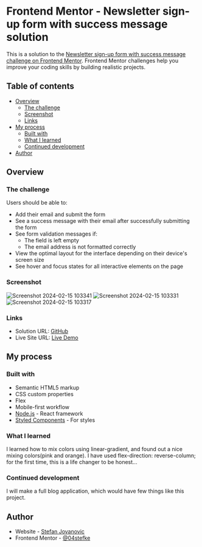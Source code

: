 
# Frontend Mentor - Newsletter sign-up form with success message solution

This is a solution to the [Newsletter sign-up form with success message challenge on Frontend Mentor](https://www.frontendmentor.io/challenges/newsletter-signup-form-with-success-message-3FC1AZbNrv). Frontend Mentor challenges help you improve your coding skills by building realistic projects. 

## Table of contents

- [Overview](#overview)
  - [The challenge](#the-challenge)
  - [Screenshot](#screenshot)
  - [Links](#links)
- [My process](#my-process)
  - [Built with](#built-with)
  - [What I learned](#what-i-learned)
  - [Continued development](#continued-development)
- [Author](#author)


## Overview

### The challenge

Users should be able to:

- Add their email and submit the form
- See a success message with their email after successfully submitting the form
- See form validation messages if:
  - The field is left empty
  - The email address is not formatted correctly
- View the optimal layout for the interface depending on their device's screen size
- See hover and focus states for all interactive elements on the page

### Screenshot

![Screenshot 2024-02-15 103341](https://github.com/04stefke/newsletter-form-challange/assets/139073312/b25a7c7c-f476-45cb-bbda-81332fccc5e5)
![Screenshot 2024-02-15 103331](https://github.com/04stefke/newsletter-form-challange/assets/139073312/136fe4de-724a-4138-a40d-c518eadcde04)
![Screenshot 2024-02-15 103317](https://github.com/04stefke/newsletter-form-challange/assets/139073312/e9d1d398-66ec-4e5c-9a8c-a2e9362d2c8c)

### Links

- Solution URL: [GitHub](https://github.com/04stefke/newsletter-form-challange)
- Live Site URL: [Live Demo](https://stefans-newsletter-page.netlify.app)

## My process

### Built with

- Semantic HTML5 markup
- CSS custom properties
- Flex
- Mobile-first workflow
- [Node.js](https://nodejs.org/en) - React framework
- [Styled Components](https://styled-components.com/) - For styles

### What I learned

I learned how to mix colors using linear-gradient, and found out a nice mixing colors(pink and orange). I have used flex-direction: reverse-column; for the first time, this is a life changer to be honest...

### Continued development

I will make a full blog application, which would have few things like this project.

## Author

- Website - [Stefan Jovanovic](https://stefans-portfolio-website.netlify.app/)
- Frontend Mentor - [@04stefke](https://www.frontendmentor.io/profile/04stefke)
